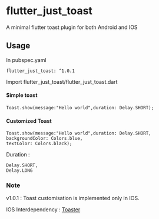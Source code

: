 # flutter_just_toast

A minimal flutter toast plugin for both Android and IOS

## Usage 

In pubspec.yaml

```
flutter_just_toast: ^1.0.1

```

Import flutter_just_toast/flutter_just_toast.dart

#### Simple toast

```
Toast.show(message:"Hello world",duration: Delay.SHORT);
````
#### Customized Toast

```
Toast.show(message:"Hello world",duration: Delay.SHORT,
backgroundColor: Colors.blue,
textColor: Colors.black);

```

Duration :
```
Delay.SHORT,
Delay.LONG
```


### Note

v1.0.1 : Toast customisation is implemented only in IOS.



IOS Interdependency :
[Toaster](https://github.com/devxoul/Toaster)


